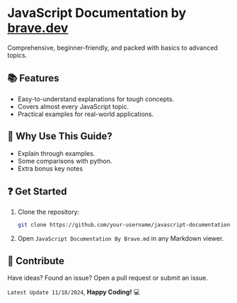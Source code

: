 # **JavaScript Documentation by [brave.dev](https://bravey.dev)**  

Comprehensive, beginner-friendly, and packed with basics to advanced topics.

## 📚 **Features**  
- Easy-to-understand explanations for tough concepts.  
- Covers almost every JavaScript topic.  
- Practical examples for real-world applications.

## 💬 **Why Use This Guide?**
- Explain through examples.
- Some comparisons with python.
- Extra bonus key notes

## ❓ **Get Started**  
1. Clone the repository:  
   ```bash  
   git clone https://github.com/your-username/javascript-documentation-by-brave.git  
   ```  
2. Open `JavaScript Documentation By Brave.md` in any Markdown viewer.  

## **📩 Contribute**  
Have ideas? Found an issue? Open a pull request or submit an issue.  

`Latest Update 11/18/2024`, **Happy Coding!** 💻  

